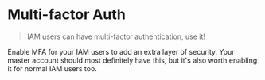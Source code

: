 # Multi-factor Auth

> IAM users can have multi-factor authentication, use it!

Enable MFA for your IAM users to add an extra layer of security. Your master account should most definitely have this, but it's also worth enabling it for normal IAM users too.